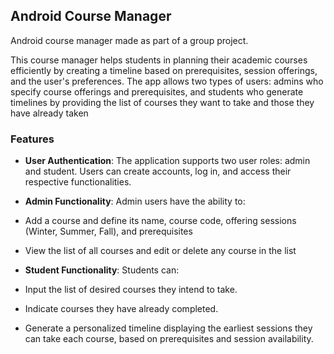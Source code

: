 
## Android Course Manager

Android course manager made as part of a group project.

 This course manager helps students in planning their academic courses efficiently by creating a timeline based on prerequisites, session offerings, and the user's preferences. The app allows two types of users: admins who specify course offerings and prerequisites, and students who generate timelines by providing the list of courses they want to take and those they have already taken


### Features

-  **User Authentication**: The application supports two user roles: admin and student. Users can create accounts, log in, and access their respective functionalities.

-  **Admin Functionality**: Admin users have the ability to:

- Add a course and define its name, course code, offering sessions (Winter, Summer, Fall), and prerequisites

- View the list of all courses and edit or delete any course in the list

-  **Student Functionality**: Students can:

- Input the list of desired courses they intend to take.

- Indicate courses they have already completed.

- Generate a personalized timeline displaying the earliest sessions they can take each course, based on prerequisites and session availability.